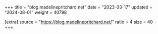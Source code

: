 +++
title = "blog.madelinepritchard.net"
date = "2023-03-17"
updated = "2024-08-01"
weight = 40798

[extra]
source = "https://blog.madelinepritchard.net/"
ratio = 4
size = 40
+++
